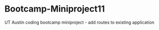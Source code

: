 # Bootcamp-Miniproject11
UT Austin coding bootcamp miniproject - add routes to existing application
